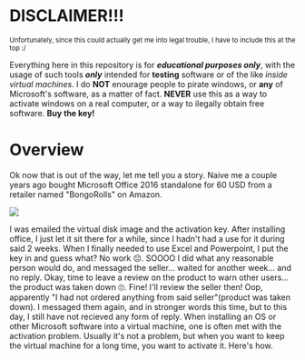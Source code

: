 # DISCLAIMER!!!
<sub>Unfortunately, since this could actually get me into legal trouble, I have to include this at the top :/<sub>
  
Everything here in this repository is for ***educational purposes only***, with the usage of such tools ***only*** intended for **testing** software or of the like *inside virtual machines*. I do **NOT** enourage people to pirate windows, or **any** of Microsoft's software, as a matter of fact. **NEVER** use this as a way to activate windows on a real computer, or a way to ilegally obtain free software. **Buy the key!**

# Overview
Ok now that is out of the way, let me tell you a story. Naive me a couple years ago bought Microsoft Office 2016 standalone for 60 USD from a retailer named "BongoRolls" on Amazon. 

![](../main/ReadMe-Reference-Images/Wasted-60-dollars.PNG)

I was emailed the virtual disk image and the activation key. After installing office, I just let it sit there for a while, since I hadn't had a use for it during said 2 weeks. When I finally needed to use Excel and Powerpoint, I put the key in and guess what?
No work 😔. SOOOO I did what any reasonable person would do, and messaged the seller... waited for another week... and no reply. Okay, time to leave a review on the product to warn other users... the product was taken down 🙄. Fine! I'll review the seller then! Oop, apparently "I had not ordered anything from said seller"(product was taken down). I messaged them again, and in stronger words this time, but to this day, I still have not recieved any form of reply. 
When installing an OS or other Microsoft software into a virtual machine, one is often met with the activation problem. Usually it's not a problem, but when you want to keep the virtual machine for a long time, you want to activate it. Here's how.
